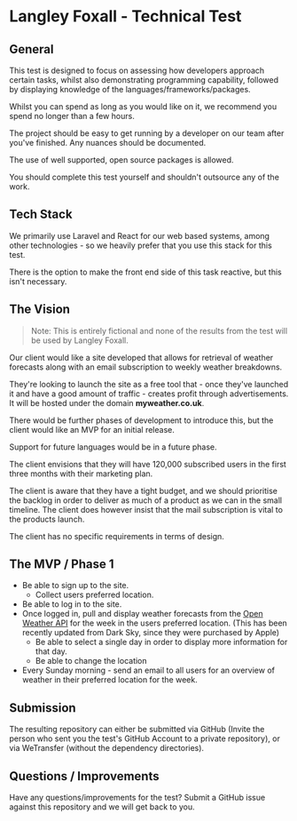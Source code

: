 # Langley Foxall - Technical Test

## General
This test is designed to focus on assessing how developers approach certain tasks, whilst also demonstrating programming
capability, followed by displaying knowledge of the languages/frameworks/packages.

Whilst you can spend as long as you would like on it, we recommend you spend no longer than a few hours.

The project should be easy to get running by a developer on our team after you've finished. Any nuances should be 
documented.

The use of well supported, open source packages is allowed.

You should complete this test yourself and shouldn't outsource any of the work.

## Tech Stack
We primarily use Laravel and React for our web based systems, among other technologies - so we heavily prefer that you 
use this stack for this test.

There is the option to make the front end side of this task reactive, but this isn't necessary.

## The Vision 

> Note: This is entirely fictional and none of the results from the test will be used by Langley Foxall.

Our client would like a site developed that allows for retrieval of weather forecasts along with an email subscription 
to weekly weather breakdowns. 

They're looking to launch the site as a free tool that - once they've launched it and have a good amount of traffic - 
creates profit through advertisements. It will be hosted under the domain **myweather.co.uk**.

There would be further phases of development to introduce this, but the client would like an MVP for an initial release.

Support for future languages would be in a future phase.

The client envisions that they will have 120,000 subscribed users in the first three months with their marketing plan.

The client is aware that they have a tight budget, and we should prioritise the backlog in order to deliver as much of a
product as we can in the small timeline. The client does however insist that the mail subscription is vital to the products
launch.

The client has no specific requirements in terms of design.

## The MVP / Phase 1

- Be able to sign up to the site.
  - Collect users preferred location.
- Be able to log in to the site.
- Once logged in, pull and display weather forecasts from the [Open Weather API](https://openweathermap.org/api) for the 
week in the users preferred location. (This has been recently updated from Dark Sky, since they were purchased by Apple)
  - Be able to select a single day in order to display more information for that day.
  - Be able to change the location
- Every Sunday morning - send an email to all users for an overview of weather in their preferred location for the week.

## Submission
The resulting repository can either be submitted via GitHub (Invite the person who sent you the test's GitHub Account to 
a private repository), or via WeTransfer (without the dependency directories).

## Questions / Improvements
Have any questions/improvements for the test? Submit a GitHub issue against this repository and we will get back to you.
